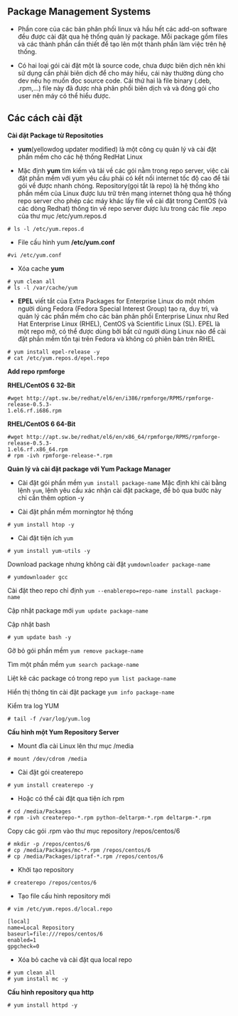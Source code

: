 ## **Package Management Systems**

- Phần core của các bản phân phối linux và hầu hết các add-on software đều được cài đặt qua hệ thống quản lý package. Mỗi package gồm files và các thành phần cần thiết để tạo lên một thành phần làm việc trên hệ thống.

- Có hai loại gói cài đặt một là source code, chưa được biên dịch nên khi sử dụng cần phải biên dịch để cho máy hiểu, cái này thường dùng cho dev nếu họ muốn đọc source code. Cái thứ hai là file binary (.deb, .rpm,...) file này đã được nhà phân phối biên dịch và và đóng gói cho user nên máy có thể hiểu được.

## **Các cách cài đặt** 

**Cài đặt Package từ  Repositoties**

- **yum**(yellowdog updater modified) là một công cụ quản lý và cài đặt phần mềm cho các hệ thống RedHat Linux 

- Mặc định **yum** tìm kiếm và tải về các gói nằm trong repo server, việc cài đặt phần mềm với yum yêu cầu phải có kết nối internet tốc độ cao để tải gói về được nhanh chóng. Repository(gọi tắt là repo) là hệ thống kho phần mềm của Linux được lưu trữ trên mạng internet thông qua hệ thống repo server cho phép các máy khác lấy file về cài đặt trong CentOS (và các dòng Redhat) thông tin về repo server được lưu trong các file .repo của thư mục /etc/yum.repos.d

```
# ls -l /etc/yum.repos.d
```

- File cấu hình yum **/etc/yum.conf**

```
#vi /etc/yum.conf
```
- Xóa cache **yum**

```
# yum clean all
# ls -l /var/cache/yum
```

- **EPEL** viết tắt của Extra Packages for Enterprise Linux do một nhóm người dùng Fedora (Fedora Special Interest Group) tạo ra, duy trì, và quản lý các phần mềm cho các bản phân phối Enterprise Linux như Red Hat Enterprise Linux (RHEL), CentOS và Scientific Linux (SL). EPEL là một repo mở, có thể được dùng bởi bất cứ người dùng Linux nào để cài đặt phần mềm tồn tại trên Fedora và không có phiên bản trên RHEL

```
# yum install epel-release -y
# cat /etc/yum.repos.d/epel.repo
```

**Add repo rpmforge**

**RHEL/CentOS 6 32-Bit** 

```
#wget http://apt.sw.be/redhat/el6/en/i386/rpmforge/RPMS/rpmforge-release-0.5.3-
1.el6.rf.i686.rpm
```

**RHEL/CentOS 6 64-Bit**

```
#wget http://apt.sw.be/redhat/el6/en/x86_64/rpmforge/RPMS/rpmforge-release-0.5.3-
1.el6.rf.x86_64.rpm
# rpm -ivh rpmforge-release-*.rpm
```

**Quản lý và cài đặt package với Yum Package Manager**

- Cài đặt gói phần mềm `yum install package-name`
Mặc định khi cài bằng lệnh `yum`, lệnh yêu cầu xác nhận cài đặt package, để bỏ qua bước này chỉ cần thêm option -y

- Cài đặt phần mềm morningtor hệ thống

```
# yum install htop -y
```

- Cài đặt tiện ích `yum`

```
# yum install yum-utils -y
```

Download package nhưng không cài đặt `yumdownloader package-name`

```
# yumdownloader gcc
```

Cài đặt theo repo chỉ định `yum --enablerepo=repo-name install package-name`

Cập nhật package mới `yum update package-name`

Cập nhật bash

```
# yum update bash -y
```
Gỡ bỏ gói phần mềm `yum remove package-name`

Tìm một phần mềm `yum search package-name`

Liệt kê các package có trong repo `yum list package-name`

Hiển thị thông tin cài đặt package `yum info package-name`

Kiểm tra log YUM
```
# tail -f /var/log/yum.log
```

**Cấu hình một Yum Repository Server**

- Mount đĩa cài Linux lên thư mục /media
```
# mount /dev/cdrom /media
```

- Cài đặt gói createrepo

```
# yum install createrepo -y
```

- Hoặc có thể cài đặt qua tiện ích rpm

```
# cd /media/Packages
# rpm -ivh createrepo-*.rpm python-deltarpm-*.rpm deltarpm-*.rpm
```

Copy các gói .rpm vào thư mục repository /repos/centos/6

```
# mkdir -p /repos/centos/6
# cp /media/Packages/mc-*.rpm /repos/centos/6
# cp /media/Packages/iptraf-*.rpm /repos/centos/6
```

- Khởi tạo repository
```
# createrepo /repos/centos/6
```
 - Tạo file cấu hình repository mới 
```
# vim /etc/yum.repos.d/local.repo

[local]
name=Local Repository
baseurl=file:///repos/centos/6
enabled=1
gpgcheck=0
```
- Xóa bỏ cache và cài đặt qua local repo
```
# yum clean all
# yum install mc -y
```

**Cấu hình repository qua http**

```
# yum install httpd -y
```








